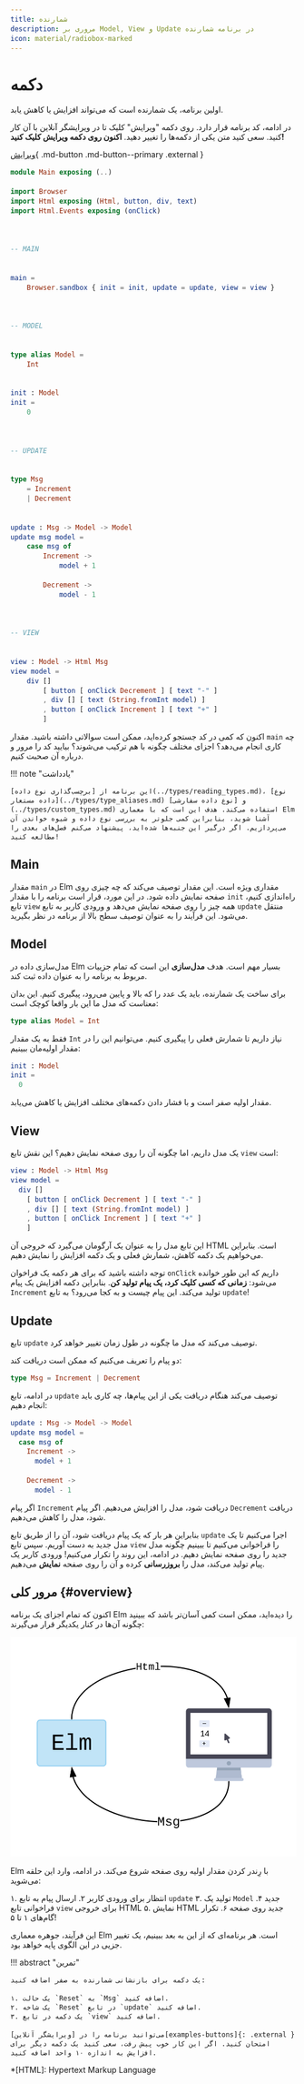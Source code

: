 ```yaml
---
title: شمارنده
description: مروری بر Model, View و Update در برنامه شمارنده
icon: material/radiobox-marked
---
```


# دکمه

اولین برنامه، یک شمارنده است که می‌تواند افزایش یا کاهش یابد.

در ادامه، کد برنامه قرار دارد. روی دکمه "ویرایش" کلیک تا در ویرایشگر آنلاین با آن کار کنید. سعی کنید متن یکی از دکمه‌ها را تغییر دهید. **اکنون روی دکمه ویرایش کلیک کنید!**

[ویرایش](https://elm-lang.org/examples/buttons){ .md-button .md-button--primary .external }

```elm linenums="1"
module Main exposing (..)

import Browser
import Html exposing (Html, button, div, text)
import Html.Events exposing (onClick)



-- MAIN


main =
    Browser.sandbox { init = init, update = update, view = view }



-- MODEL


type alias Model =
    Int


init : Model
init =
    0



-- UPDATE


type Msg
    = Increment
    | Decrement


update : Msg -> Model -> Model
update msg model =
    case msg of
        Increment ->
            model + 1

        Decrement ->
            model - 1



-- VIEW


view : Model -> Html Msg
view model =
    div []
        [ button [ onClick Decrement ] [ text "-" ]
        , div [] [ text (String.fromInt model) ]
        , button [ onClick Increment ] [ text "+" ]
        ]
```

اکنون که کمی در کد جستجو کرده‌اید، ممکن است سوالاتی داشته باشید. مقدار `main` چه کاری انجام می‌دهد؟ اجزای مختلف چگونه با هم ترکیب می‌شوند؟ بیایید کد را مرور و درباره آن صحبت کنیم.

!!! note "یادداشت"

	این برنامه از [برچسب‌گذاری نوع داده](../types/reading_types.md)، [نوع داده مستعار](../types/type_aliases.md) و [نوع داده سفارشی](../types/custom_types.md) استفاده می‌کند. هدف این است که با معماری Elm آشنا شوید، بنابراین کمی جلوتر به بررسی نوع داده و شیوه خواندن آن می‌پردازیم. اگر درگیر این جنبه‌ها شده‌اید، پیشنهاد می‌کنم فصل‌های بعدی را مطالعه کنید!

## Main

مقدار `main` در Elm مقداری ویژه است. این مقدار توصیف می‌کند که چه چیزی روی صفحه نمایش داده شود. در این مورد، قرار است برنامه را با مقدار `init` راه‌اندازی کنیم، تابع `view` همه چیز را روی صفحه نمایش می‌دهد و ورودی کاربر به تابع `update` منتقل می‌شود. این فرآیند را به عنوان توصیف سطح بالا از برنامه در نظر بگیرید.

## Model

مدل‌سازی داده در Elm بسیار مهم است. هدف **مدل‌سازی** این است که تمام جزییات مربوط به برنامه را به عنوان داده ثبت کند.

برای ساخت یک شمارنده، باید یک عدد را که بالا و پایین می‌رود، پیگیری کنیم. این بدان معناست که مدل ما این بار واقعا کوچک است:

```elm
type alias Model = Int
```

فقط به یک مقدار `Int` نیاز داریم تا شمارش فعلی را پیگیری کنیم. می‌توانیم این را در مقدار اولیه‌مان ببینیم:

```elm
init : Model
init =
  0
```

مقدار اولیه صفر است و با فشار دادن دکمه‌های مختلف افزایش یا کاهش می‌یابد.

## View

یک مدل داریم، اما چگونه آن را روی صفحه نمایش دهیم؟ این نقش تابع `view` است:

```elm
view : Model -> Html Msg
view model =
  div []
    [ button [ onClick Decrement ] [ text "-" ]
    , div [] [ text (String.fromInt model) ]
    , button [ onClick Increment ] [ text "+" ]
    ]
```

این تابع مدل را به عنوان یک آرگومان می‌گیرد که خروجی آن HTML است. بنابراین می‌خواهیم یک دکمه کاهش، شمارش فعلی و یک دکمه افزایش را نمایش دهیم.

توجه داشته باشید که برای هر دکمه یک فراخوان `onClick` داریم که این طور خوانده می‌شود: **زمانی که کسی کلیک کرد، یک پیام تولید کن**. بنابراین دکمه افزایش یک پیام `Increment` تولید می‌کند. این پیام چیست و به کجا می‌رود؟ به تابع `update`!

## Update

تابع `update` توصیف می‌کند که مدل ما چگونه در طول زمان تغییر خواهد کرد.

دو پیام را تعریف می‌کنیم که ممکن است دریافت کند:

```elm
type Msg = Increment | Decrement
```

در ادامه، تابع `update` توصیف می‌کند هنگام دریافت یکی از این پیام‌ها، چه کاری باید انجام دهیم:

```elm
update : Msg -> Model -> Model
update msg model =
  case msg of
    Increment ->
      model + 1

    Decrement ->
      model - 1
```

اگر پیام `Increment` دریافت شود، مدل را افزایش می‌دهیم. اگر پیام `Decrement` دریافت شود، مدل را کاهش می‌دهیم.

بنابراین هر بار که یک پیام دریافت شود، آن را از طریق تابع `update` اجرا می‌کنیم تا یک مدل جدید به دست آوریم. سپس تابع `view` را فراخوانی می‌کنیم تا ببینیم چگونه مدل جدید را روی صفحه نمایش دهیم. در ادامه، این روند را تکرار می‌کنیم! ورودی کاربر یک پیام تولید می‌کند، مدل را **بروزرسانی** کرده و آن را روی صفحه **نمایش** می‌دهیم.

## مرور کلی {#overview}

اکنون که تمام اجزای یک برنامه Elm را دیده‌اید، ممکن است کمی آسان‌تر باشد که ببینید چگونه آن‌ها در کنار یکدیگر قرار می‌گیرند:

![نمودار معماری Elm](../assets/diagrams/buttons.svg)

Elm با رِندر کردن مقدار اولیه روی صفحه شروع می‌کند. در ادامه، وارد این حلقه می‌شوید:

۱. انتظار برای ورودی کاربر
۲. ارسال پیام به تابع `update`
۳. تولید یک `Model` جدید
۴. فراخوانی تابع `view` برای خروجی HTML
۵. نمایش HTML جدید روی صفحه
۶. تکرار گام‌های ۱ تا ۵!

این فرآیند، جوهره معماری Elm است. هر برنامه‌ای که از این به بعد ببینیم، یک تغییر جزیی در این الگوی پایه خواهد بود.

!!! abstract "تمرین"

	یک دکمه برای بازنشانی شمارنده به صفر اضافه کنید:

	۱. یک حالت `Reset` به `Msg` اضافه کنید.
	۲. یک شاخه `Reset` در تابع `update` اضافه کنید.
	۳. یک دکمه در تابع `view` اضافه کنید.

	می‌توانید برنامه را در [ویرایشگر آنلاین][examples-buttons]{: .external } امتحان کنید. اگر این کار خوب پیش رفت، سعی کنید یک دکمه دیگر برای افزایش به اندازه ۱۰ واحد اضافه کنید.

*[HTML]: Hypertext Markup Language

[examples-buttons]: https://elm-lang.org/examples/buttons